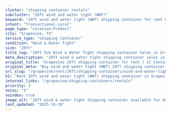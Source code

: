 ```yaml
---
cluster: "shipping container rentals"
subcluster: "20ft wind and water tight (WWT)"
keyword: "20ft wind and water tight (WWT) shipping container for rent Grapevine, TX"
intent: "Transactional-Local"
page_type: "Location-Product"
city: "Grapevine, TX"
service_type: "shipping container"
condition: "Wind & Water Tight"
size: "20ft"
title_tag: "20ft Ivb Wind & Water Tight shipping container Sales in Grapevine | LC Container"
meta_description: "20ft wind & water tight shipping container sales in Grapevine. Fast delivery, competitive pricing. Serving shipping containers area. Quote ID: XO0. Call (214) 524-4168 for your free quote today."
original_title: "Grapevine 20ft shipping container for rent | LC Container"
original_meta: "Buy wind and water tight (WWT) 20ft shipping container rent with local delivery in Grapevine, TX. LC Container — local Since 2003. Request a fast quote today."
url_slug: "/grapevine/rent/20ft/shipping-containers/wind-and-water-tight-wwt"
h1: "Rent 20ft wind and water tight (WWT) shipping container in Grapevine"
internal_links: "/grapevine/shipping-containers/rentals"
priority: 3
notes: "2"
noindex: true
image_alt: "20ft wind & water tight shipping container available for delivery in Grapevine"
last_updated: "2025-10-20"
---
```


<!-- TODO: Add unique city/inventory copy, images, and internal links here. -->
